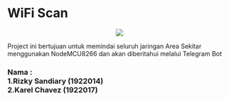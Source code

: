 # WiFi Scan
<p align='center'>
  <a href="#"><img src="https://visitor-badge.glitch.me/badge?page_id=wifiscan.visitor-badge"></a>
</p>
Project ini bertujuan untuk memindai seluruh jaringan Area Sekitar menggunakan NodeMCU8266 dan akan diberitahui melalui Telegram Bot

### Nama :<br>1.Rizky Sandiary (1922014)<br>2.Karel Chavez (1922017)

